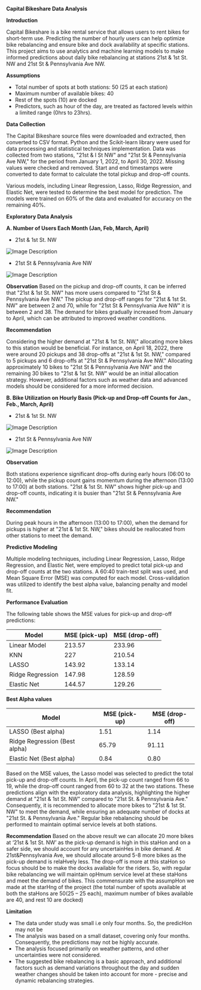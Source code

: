 **Capital Bikeshare Data Analysis**

**Introduction**

Capital Bikeshare is a bike rental service that allows users to rent bikes for short-term use. Predicting the number of hourly users can help optimize bike rebalancing and ensure bike and dock availability at specific stations. This project aims to use analytics and machine learning models to make informed predictions about daily bike rebalancing at stations 21st & 1st St. NW and 21st St & Pennsylvania Ave NW.

**Assumptions**
- Total number of spots at both stations: 50 (25 at each station)
- Maximum number of available bikes: 40
- Rest of the spots (10) are docked
- Predictors, such as hour of the day, are treated as factored levels within a limited range (0hrs to 23hrs).

**Data Collection**

The Capital Bikeshare source files were downloaded and extracted, then converted to CSV format. Python and the Scikit-learn library were used for data processing and statistical techniques implementation. Data was collected from two stations, "21st & I St NW" and "21st St & Pennsylvania Ave NW," for the period from January 1, 2022, to April 30, 2022. Missing values were checked and removed. Start and end timestamps were converted to date format to calculate the total pickup and drop-off counts.

Various models, including Linear Regression, Lasso, Ridge Regression, and Elastic Net, were tested to determine the best model for prediction. The models were trained on 60% of the data and evaluated for accuracy on the remaining 40%.

**Exploratory Data Analysis**

**A. Number of Users Each Month (Jan, Feb, March, April)**

- 21st & 1st St. NW 

![Image Description](https://github.com/modidimple/gw-rml-assignment/blob/main/1.png)


- 21st St & Pennsylvania Ave NW

![Image Description](https://github.com/modidimple/gw-rml-assignment/blob/main/21st%20St%20%26%20Pennsylvania%20Ave%20NW.png)

**Observation**
Based on the pickup and drop-off counts, it can be inferred that "21st & 1st St. NW" has more users compared to "21st St & Pennsylvania Ave NW." The pickup and drop-off ranges for "21st & 1st St. NW" are between 2 and 70, while for "21st St & Pennsylvania Ave NW" it is between 2 and 38. The demand for bikes gradually increased from January to April, which can be attributed to improved weather conditions.

**Recommendation**

Considering the higher demand at "21st & 1st St. NW," allocating more bikes to this station would be beneficial. For instance, on April 18, 2022, there were around 20 pickups and 38 drop-offs at "21st & 1st St. NW," compared to 5 pickups and 6 drop-offs at "21st St & Pennsylvania Ave NW." Allocating approximately 10 bikes to "21st St & Pennsylvania Ave NW" and the remaining 30 bikes to "21st & 1st St. NW" would be an initial allocation strategy. However, additional factors such as weather data and advanced models should be considered for a more informed decision.

**B. Bike Utilization on Hourly Basis (Pick-up and Drop-off Counts for Jan., Feb., March, April)**

- 21st & 1st St. NW 

![Image Description](https://github.com/modidimple/gw-rml-assignment/blob/main/21st%20%26%201st%20St.%20NW%20bike_Utiliztion.png)
- 21st St & Pennsylvania Ave NW

![Image Description](https://github.com/modidimple/gw-rml-assignment/blob/main/21st%20St%20%26%20Pennsylvania%20Ave%20NW_utilization.jpg)

**Observation**

Both stations experience significant drop-offs during early hours (06:00 to 12:00), while the pickup count gains momentum during the afternoon (13:00 to 17:00) at both stations. "21st & 1st St. NW" shows higher pick-up and drop-off counts, indicating it is busier than "21st St & Pennsylvania Ave NW."

**Recommendation**

During peak hours in the afternoon (13:00 to 17:00), when the demand for pickups is higher at "21st & 1st St. NW," bikes should be reallocated from other stations to meet the demand.

**Predictive Modeling**

Multiple modeling techniques, including Linear Regression, Lasso, Ridge Regression, and Elastic Net, were employed to predict total pick-up and drop-off counts at the two stations. A 60:40 train-test split was used, and Mean Square Error (MSE) was computed for each model. Cross-validation was utilized to identify the best alpha value, balancing penalty and model fit.

**Performance Evaluation**

The following table shows the MSE values for pick-up and drop-off predictions:

| Model                | MSE (pick-up) | MSE (drop-off) |
|----------------------|---------------|----------------|
| Linear Model         | 213.57        | 233.96         |
| KNN                  | 227           | 210.54         |
| LASSO                | 143.92        | 133.14         |
| Ridge Regression     | 147.98        | 128.59         |
| Elastic Net          | 144.57        | 129.26         |

**Best Alpha values**

| Model                | MSE (pick-up) | MSE (drop-off) |
|----------------------|---------------|----------------|
| LASSO (Best alpha)   | 1.51           | 1.14           |
| Ridge Regression (Best alpha) | 65.79 | 91.11 |
| Elastic Net (Best alpha) | 0.84 | 0.80 |

Based on the MSE values, the Lasso model was selected to predict the total pick-up and drop-off counts. In April, the pick-up count ranged from 66 to 19, while the drop-off count ranged from 60 to 32 at the two stations. These predictions align with the exploratory data analysis, highlighting the higher demand at "21st & 1st St. NW" compared to "21st St. & Pennsylvania Ave." Consequently, it is recommended to allocate more bikes to "21st & 1st St. NW" to meet the demand, while ensuring an adequate number of docks at "21st St. & Pennsylvania Ave." Regular bike rebalancing should be performed to maintain optimal service levels at both stations.

**Recommendation**
Based on the above result we can allocate 20 more bikes at ‘21st & 1st St. NW’
as the pick-up demand is high in this staHon and on a safer side, we should account for any
uncertainHes in bike demand. At 21st&Pennsylvania Ave, we should allocate around 5-8 more bikes as
the pick-up demand is relaHvely less. The drop-off is more at this staHon so focus should be to make
the docks available for the riders. So, with regular bike rebalancing we will maintain opHmum service
level at these staHons and meet the demand of bikes. This commensurate with the assumpHon we
made at the starHng of the project (the total number of spots available at both the staHons are 50(25
– 25 each), maximum number of bikes available are 40, and rest 10 are docked)

**Limitation**

- The data under study was small i.e only four months. So, the predicHon may not be
- The analysis was based on a small dataset, covering only four months. Consequently, the predictions may not be highly accurate.
- The analysis focused primarily on weather patterns, and other uncertainties were not considered.
- The suggested bike rebalancing is a basic approach, and additional factors such as demand variations throughout the day and sudden weather changes should be taken into account for more - precise and dynamic rebalancing strategies.






